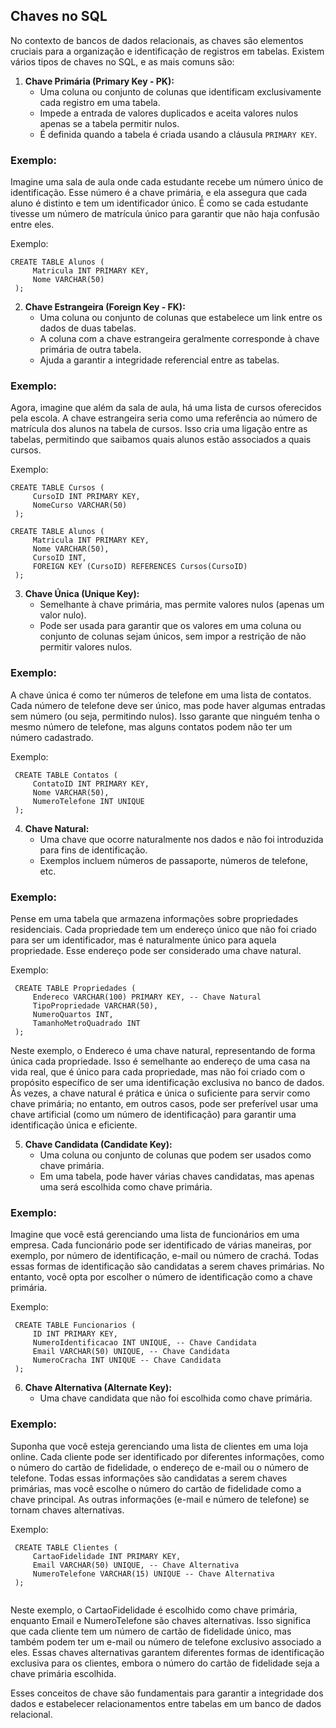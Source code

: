 ## Chaves no SQL

No contexto de bancos de dados relacionais, as chaves são elementos cruciais para a organização e identificação de registros em tabelas. Existem vários tipos de chaves no SQL, e as mais comuns são:

1. **Chave Primária (Primary Key - PK):**
   - Uma coluna ou conjunto de colunas que identificam exclusivamente cada registro em uma tabela.
   - Impede a entrada de valores duplicados e aceita valores nulos apenas se a tabela permitir nulos.
   - É definida quando a tabela é criada usando a cláusula `PRIMARY KEY`.

### Exemplo:
Imagine uma sala de aula onde cada estudante recebe um número único de identificação. Esse número é a chave primária, e ela assegura que cada aluno é distinto e tem um identificador único. É como se cada estudante tivesse um número de matrícula único para garantir que não haja confusão entre eles.

   Exemplo:
   ```
   CREATE TABLE Alunos (
        Matricula INT PRIMARY KEY,
        Nome VARCHAR(50)
    );
   ```

2. **Chave Estrangeira (Foreign Key - FK):**
   - Uma coluna ou conjunto de colunas que estabelece um link entre os dados de duas tabelas.
   - A coluna com a chave estrangeira geralmente corresponde à chave primária de outra tabela.
   - Ajuda a garantir a integridade referencial entre as tabelas.

### Exemplo:
Agora, imagine que além da sala de aula, há uma lista de cursos oferecidos pela escola. A chave estrangeira seria como uma referência ao número de matrícula dos alunos na tabela de cursos. Isso cria uma ligação entre as tabelas, permitindo que saibamos quais alunos estão associados a quais cursos.

   Exemplo:
   ```
   CREATE TABLE Cursos (
        CursoID INT PRIMARY KEY,
        NomeCurso VARCHAR(50)
    );

CREATE TABLE Alunos (
        Matricula INT PRIMARY KEY,
        Nome VARCHAR(50),
        CursoID INT,
        FOREIGN KEY (CursoID) REFERENCES Cursos(CursoID)
    );
   ```

3. **Chave Única (Unique Key):**
   - Semelhante à chave primária, mas permite valores nulos (apenas um valor nulo).
   - Pode ser usada para garantir que os valores em uma coluna ou conjunto de colunas sejam únicos, sem impor a restrição de não permitir valores nulos.

### Exemplo:
A chave única é como ter números de telefone em uma lista de contatos. Cada número de telefone deve ser único, mas pode haver algumas entradas sem número (ou seja, permitindo nulos). Isso garante que ninguém tenha o mesmo número de telefone, mas alguns contatos podem não ter um número cadastrado.

   Exemplo:
   ```
    CREATE TABLE Contatos (
        ContatoID INT PRIMARY KEY,
        Nome VARCHAR(50),
        NumeroTelefone INT UNIQUE
    );
   ```

4. **Chave Natural:**
   - Uma chave que ocorre naturalmente nos dados e não foi introduzida para fins de identificação.
   - Exemplos incluem números de passaporte, números de telefone, etc.

### Exemplo:
Pense em uma tabela que armazena informações sobre propriedades residenciais. Cada propriedade tem um endereço único que não foi criado para ser um identificador, mas é naturalmente único para aquela propriedade. Esse endereço pode ser considerado uma chave natural.

   Exemplo:
   ```
    CREATE TABLE Propriedades (
        Endereco VARCHAR(100) PRIMARY KEY, -- Chave Natural
        TipoPropriedade VARCHAR(50),
        NumeroQuartos INT,
        TamanhoMetroQuadrado INT
    );

   ```
Neste exemplo, o Endereco é uma chave natural, representando de forma única cada propriedade. Isso é semelhante ao endereço de uma casa na vida real, que é único para cada propriedade, mas não foi criado com o propósito específico de ser uma identificação exclusiva no banco de dados. Às vezes, a chave natural é prática e única o suficiente para servir como chave primária; no entanto, em outros casos, pode ser preferível usar uma chave artificial (como um número de identificação) para garantir uma identificação única e eficiente.

5. **Chave Candidata (Candidate Key):**
   - Uma coluna ou conjunto de colunas que podem ser usados como chave primária.
   - Em uma tabela, pode haver várias chaves candidatas, mas apenas uma será escolhida como chave primária.

### Exemplo:
Imagine que você está gerenciando uma lista de funcionários em uma empresa. Cada funcionário pode ser identificado de várias maneiras, por exemplo, por número de identificação, e-mail ou número de crachá. Todas essas formas de identificação são candidatas a serem chaves primárias. No entanto, você opta por escolher o número de identificação como a chave primária.

   Exemplo:
   ```
    CREATE TABLE Funcionarios (
        ID INT PRIMARY KEY,
        NumeroIdentificacao INT UNIQUE, -- Chave Candidata
        Email VARCHAR(50) UNIQUE, -- Chave Candidata
        NumeroCracha INT UNIQUE -- Chave Candidata
    );

   ```

6. **Chave Alternativa (Alternate Key):**
   - Uma chave candidata que não foi escolhida como chave primária.

### Exemplo: 
Suponha que você esteja gerenciando uma lista de clientes em uma loja online. Cada cliente pode ser identificado por diferentes informações, como o número do cartão de fidelidade, o endereço de e-mail ou o número de telefone. Todas essas informações são candidatas a serem chaves primárias, mas você escolhe o número do cartão de fidelidade como a chave principal. As outras informações (e-mail e número de telefone) se tornam chaves alternativas.

   Exemplo:
   ```
    CREATE TABLE Clientes (
        CartaoFidelidade INT PRIMARY KEY,
        Email VARCHAR(50) UNIQUE, -- Chave Alternativa
        NumeroTelefone VARCHAR(15) UNIQUE -- Chave Alternativa
    );


   ```
Neste exemplo, o CartaoFidelidade é escolhido como chave primária, enquanto Email e NumeroTelefone são chaves alternativas. Isso significa que cada cliente tem um número de cartão de fidelidade único, mas também podem ter um e-mail ou número de telefone exclusivo associado a eles. Essas chaves alternativas garantem diferentes formas de identificação exclusiva para os clientes, embora o número do cartão de fidelidade seja a chave primária escolhida.



Esses conceitos de chave são fundamentais para garantir a integridade dos dados e estabelecer relacionamentos entre tabelas em um banco de dados relacional.
```
